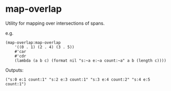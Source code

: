 # map-overlap
Utility for mapping over intersections of spans.

e.g.
```
(map-overlap:map-overlap 
	'((0 . 1) (2 . 4) (3 . 5)) 
	#'car 
	#'cdr 
	(lambda (a b c) (format nil "s:~a e:~a count:~a" a b (length c))))
```

Outputs:

```
("s:0 e:1 count:1" "s:2 e:3 count:1" "s:3 e:4 count:2" "s:4 e:5 count:1")
```
